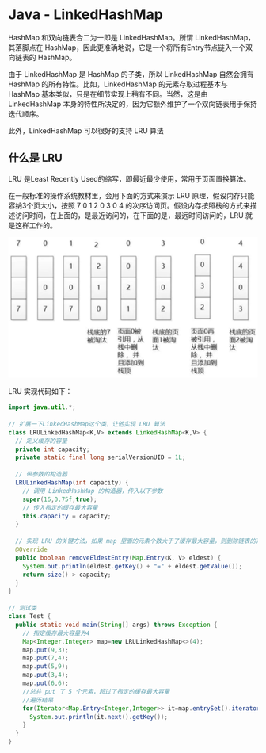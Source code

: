 # Java - LinkedHashMap

HashMap 和双向链表合二为一即是 LinkedHashMap。所谓 LinkedHashMap，其落脚点在 HashMap，因此更准确地说，它是一个将所有Entry节点链入一个双向链表的 HashMap。

由于 LinkedHashMap 是 HashMap 的子类，所以 LinkedHashMap 自然会拥有 HashMap 的所有特性。比如，LinkedHashMap 的元素存取过程基本与 HashMap 基本类似，只是在细节实现上稍有不同。当然，这是由 LinkedHashMap 本身的特性所决定的，因为它额外维护了一个双向链表用于保持迭代顺序。

此外，LinkedHashMap 可以很好的支持 LRU 算法

## 什么是 LRU

LRU 是Least Recently Used的缩写，即最近最少使用，常用于页面置换算法。

在一般标准的操作系统教材里，会用下面的方式来演示 LRU 原理，假设内存只能容纳3个页大小，按照 7 0 1 2 0 3 0 4 的次序访问页。假设内存按照栈的方式来描述访问时间，在上面的，是最近访问的，在下面的是，最远时间访问的，LRU 就是这样工作的。

![img](./img/img0012.jpg)

LRU 实现代码如下：

```java
import java.util.*;

// 扩展一下LinkedHashMap这个类，让他实现 LRU 算法
class LRULinkedHashMap<K,V> extends LinkedHashMap<K,V> {
  // 定义缓存的容量
  private int capacity;
  private static final long serialVersionUID = 1L;

  // 带参数的构造器	
  LRULinkedHashMap(int capacity) {
    // 调用 LinkedHashMap 的构造器，传入以下参数
    super(16,0.75f,true);
    // 传入指定的缓存最大容量
    this.capacity = capacity;
  }

  // 实现 LRU 的关键方法，如果 map 里面的元素个数大于了缓存最大容量，则删除链表的顶端元素
  @Override
  public boolean removeEldestEntry(Map.Entry<K, V> eldest) { 
    System.out.println(eldest.getKey() + "=" + eldest.getValue());  
    return size() > capacity;
  }  
}

// 测试类
class Test {
  public static void main(String[] args) throws Exception {
    // 指定缓存最大容量为4
    Map<Integer,Integer> map=new LRULinkedHashMap<>(4);
    map.put(9,3);
    map.put(7,4);
    map.put(5,9);
    map.put(3,4);
    map.put(6,6);
    //总共 put 了 5 个元素，超过了指定的缓存最大容量
    //遍历结果
    for(Iterator<Map.Entry<Integer,Integer>> it=map.entrySet().iterator(); it.hasNext(); ){
      System.out.println(it.next().getKey());
    }
  }
}
```

